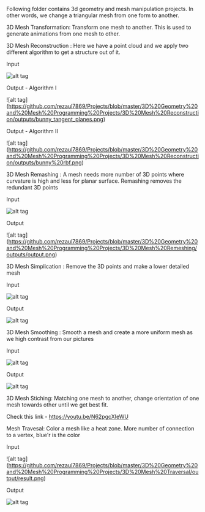 Following folder contains 3d geometry and mesh manipulation projects. In other words, we change a triangular mesh from one form to another.

3D Mesh Transformation: Transform one mesh to another. This is used to generate animations from one mesh to other.



3D Mesh Reconstruction : Here we have a point cloud and we apply two different algorithm to get a structure out of it.

Input

![alt tag](https://github.com/rezaul7869/Projects/blob/master/3D%20Geometry%20and%20Mesh%20Programming%20Projects/3D%20Mesh%20Reconstruction/outputs/bunny%20point%20cloud.png)

Output - Algorithm I

![alt tag]
(https://github.com/rezaul7869/Projects/blob/master/3D%20Geometry%20and%20Mesh%20Programming%20Projects/3D%20Mesh%20Reconstruction/outputs/bunny_tangent_planes.png)

Output - Algorithm II

![alt tag]
(https://github.com/rezaul7869/Projects/blob/master/3D%20Geometry%20and%20Mesh%20Programming%20Projects/3D%20Mesh%20Reconstruction/outputs/bunny%20rbf.png)


3D Mesh Remashing : A mesh needs more number of 3D points where curvature is high and less for planar surface. Remashing removes the redundant 3D points

Input

![alt tag](https://github.com/rezaul7869/Projects/blob/master/3D%20Geometry%20and%20Mesh%20Programming%20Projects/3D%20Mesh%20Remeshing/outputs/input.png)

Output

![alt tag]
(https://github.com/rezaul7869/Projects/blob/master/3D%20Geometry%20and%20Mesh%20Programming%20Projects/3D%20Mesh%20Remeshing/outputs/output.png)


3D Mesh Simplication : Remove the 3D points and make a lower detailed mesh

Input

![alt tag](https://github.com/rezaul7869/Projects/blob/master/3D%20Geometry%20and%20Mesh%20Programming%20Projects/3D%20Mesh%20Simplification/outputs/input.png)

Output

![alt tag](https://github.com/rezaul7869/Projects/blob/master/3D%20Geometry%20and%20Mesh%20Programming%20Projects/3D%20Mesh%20Simplification/outputs/output.png)


3D Mesh Smoothing : Smooth a mesh and create a more uniform mesh as we high contrast from our pictures

Input

![alt tag](https://github.com/rezaul7869/Projects/blob/master/3D%20Geometry%20and%20Mesh%20Programming%20Projects/3D%20Mesh%20Smoothing/outputs/Original.png)

Output

![alt tag](https://github.com/rezaul7869/Projects/blob/master/3D%20Geometry%20and%20Mesh%20Programming%20Projects/3D%20Mesh%20Smoothing/outputs/Uniform%20laplacian.png)


3D Mesh Stiching: Matching one mesh to another, change orientation of one mesh towards other until we get best fit.

Check this link - https://youtu.be/N62pgcXIeWU

Mesh Travesal: Color a mesh like a heat zone. More number of connection to a vertex, blue'r is the color

Input

![alt tag]
(https://github.com/rezaul7869/Projects/blob/master/3D%20Geometry%20and%20Mesh%20Programming%20Projects/3D%20Mesh%20Traversal/output/result.png)

Output

![alt tag](https://github.com/rezaul7869/Projects/blob/master/3D%20Geometry%20and%20Mesh%20Programming%20Projects/3D%20Mesh%20Traversal/output/result.png)
